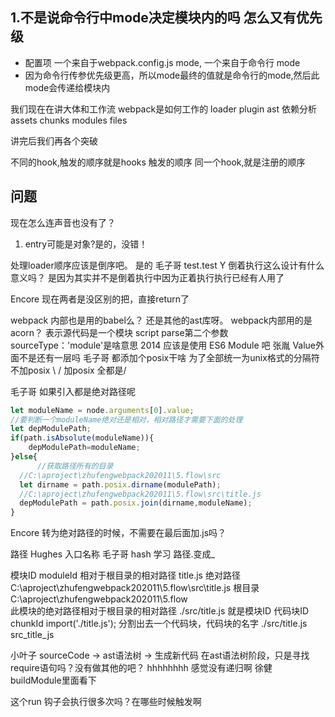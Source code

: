 ## 1.不是说命令行中mode决定模块内的吗 怎么又有优先级 
- 配置项 一个来自于webpack.config.js mode, 一个来自于命令行 mode
- 因为命令行传参优先级更高，所以mode最终的值就是命令行的mode,然后此mode会传递给模块内

我们现在在讲大体和工作流
webpack是如何工作的
loader
plugin 
ast
依赖分析
assets
chunks 
modules
files

讲完后我们再各个突破

不同的hook,触发的顺序就是hooks 触发的顺序
同一个hook,就是注册的顺序

## 问题
现在怎么连声音也没有了？

1. entry可能是对象?是的，没错！

处理loader顺序应该是倒序吧。 是的
毛子哥
test.test 
Y
倒着执行这么设计有什么意义吗？ 是因为其实并不是倒着执行中因为正着执行执行已经有人用了

Encore
现在两者是没区别的把，直接return了 

webpack 内部也是用的babel么？ 还是其他的ast库呀。
webpack内部用的是 acorn？
表示源代码是一个模块
script
parse第二个参数 sourceType：'module'是啥意思 
2014
应该是使用 ES6 Module 吧 
张胤
Value外面不是还有一层吗 
毛子哥
都添加个posix干啥 
为了全部统一为unix格式的分隔符
不加posix  \ /
加posix  全都是/

毛子哥
如果引入都是绝对路径呢 
```js
let moduleName = node.arguments[0].value;
//要判断一个moduleName绝对还是相对，相对路径才需要下面的处理
let depModulePath;
if(path.isAbsolute(moduleName)){
    depModulePath=moduleName;
}else{
      //获取路径所有的目录
  //C:\aproject\zhufengwebpack202011\5.flow\src
  let dirname = path.posix.dirname(modulePath);
  //C:\aproject\zhufengwebpack202011\5.flow\src\title.js
  depModulePath = path.posix.join(dirname,moduleName);
}
```
Encore
转为绝对路径的时候，不需要在最后面加.js吗？

路径 
Hughes
入口名称 
毛子哥
hash 
学习
路径.变成_ 

模块ID moduleId
相对于根目录的相对路径
title.js
绝对路径  C:\aproject\zhufengwebpack202011\5.flow\src\title.js
根目录 C:\aproject\zhufengwebpack202011\5.flow\
此模块的绝对路径相对于根目录的相对路径 ./src/title.js 就是模块ID
代码块ID chunkId
import('./title.js');
分割出去一个代码块，代码块的名字
./src/title.js
src_title_js


小叶子
sourceCode -> ast语法树 -> 生成新代码  在ast语法树阶段，只是寻找require语句吗？没有做其他的吧？ 
hhhhhhhh
感觉没有递归啊 
徐健
buildModule里面看下 

这个run 钩子会执行很多次吗？在哪些时候触发啊 
